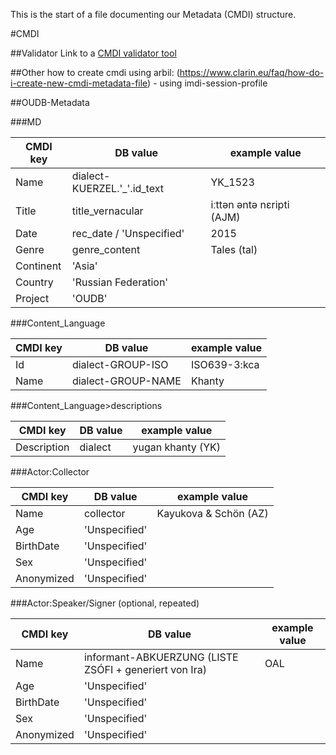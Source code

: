 This is the start of a file documenting our Metadata (CMDI) structure.

#CMDI

##Validator
Link to a [CMDI validator tool](https://nexus.clarin.eu/service/local/repositories/Clarin/content/eu/clarin/cmdi/cmdi-validator-tool/1.0.0/cmdi-validator-tool-1.0.0.jar)

##Other
how to create cmdi using arbil: (https://www.clarin.eu/faq/how-do-i-create-new-cmdi-metadata-file) - using imdi-session-profile


##OUDB-Metadata


###MD

CMDI key | DB value | example value
------------ | ------------- | -------------
Name | dialect-KUERZEL.'_'.id_text | YK_1523
Title | title_vernacular | iːttən əntə nɛripti (AJM)
Date | rec_date / 'Unspecified' | 2015
Genre | genre_content | Tales (tal)
Continent | 'Asia' | 
Country | 'Russian Federation' | 
Project | 'OUDB' | 


###Content_Language

CMDI key | DB value | example value
------------ | ------------- | -------------
Id | dialect-GROUP-ISO | ISO639-3:kca
Name | dialect-GROUP-NAME | Khanty

###Content_Language>descriptions

CMDI key | DB value | example value
------------ | ------------- | -------------
Description | dialect | yugan khanty (YK)

###Actor:Collector

CMDI key | DB value | example value
------------ | ------------- | -------------
Name | collector | Kayukova & Schön (AZ)
Age | 'Unspecified' | 
BirthDate | 'Unspecified' | 
Sex | 'Unspecified' | 
Anonymized | 'Unspecified' | 


###Actor:Speaker/Signer (optional, repeated)

CMDI key | DB value | example value
------------ | ------------- | -------------
Name | informant-ABKUERZUNG (LISTE ZSÓFI + generiert von Ira) | OAL
Age | 'Unspecified' | 
BirthDate | 'Unspecified' | 
Sex | 'Unspecified' | 
Anonymized | 'Unspecified' | 

